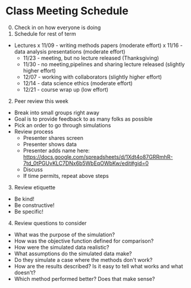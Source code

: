# Class Meeting Schedule

0. Check in on how everyone is doing
1. Schedule for rest of term
  - Lectures
    x 11/09 - writing methods papers (moderate effort)
    x 11/16 - data analysis presentations (moderate effort)
    - 11/23 - meeting, but no lecture released (Thanksgiving)
    - 11/30 - no meeting,pipelines and sharing lecture released (slightly higher effort)
    - 12/07 - working with collaborators (slightly higher effort)
    - 12/14 - data science ethics (moderate effort)
    - 12/21 - course wrap up (low effort)
2. Peer review this week
  - Break into small groups right away
  - Goal is to provide feedback to as many folks as possible
  - Pick an order to go through simulations
  - Review process
    - Presenter shares screen
    - Presenter shows data 
    - Presenter adds name here: https://docs.google.com/spreadsheets/d/1Xdt4o87GRRmhR-7td_0tPGUvKLC7DNx6b5WbEqOWbKw/edit#gid=0
    - Discuss
    - If time permits, repeat above steps
3. Review etiquette 
  - Be kind! 
  - Be constructive! 
  - Be specific! 
4. Review questions to consider
  - What was the purpose of the simulation?
  - How was the objective function defined for comparison?
  - How were the simulated data realistic? 
  - What assumptions do the simulated data make?
  - Do they simulate a case where the methods don't work? 
  - How are the results described? Is it easy to tell what works and what doesn't?
  - Which method performed better? Does that make sense?
